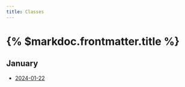 ```yaml
---
title: Classes
---
```


# {% $markdoc.frontmatter.title %}

## January

* [2024-01-22](/classes/january/2024-01-22-leccion)